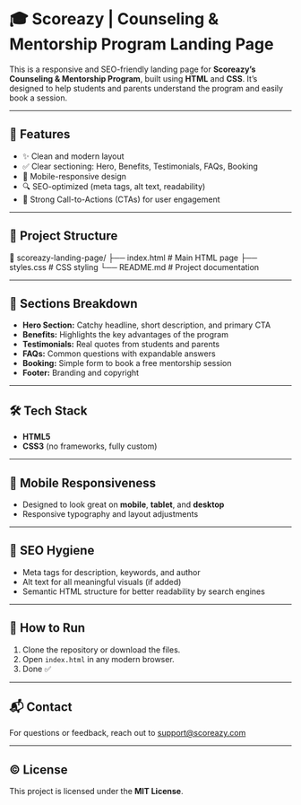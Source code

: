 # 🎓 Scoreazy | Counseling & Mentorship Program Landing Page

This is a responsive and SEO-friendly landing page for **Scoreazy’s Counseling & Mentorship Program**, built using **HTML** and **CSS**. It’s designed to help students and parents understand the program and easily book a session.

---

## 🚀 Features

- ✨ Clean and modern layout
- ✅ Clear sectioning: Hero, Benefits, Testimonials, FAQs, Booking
- 📱 Mobile-responsive design
- 🔍 SEO-optimized (meta tags, alt text, readability)
- 🎯 Strong Call-to-Actions (CTAs) for user engagement

---

## 📂 Project Structure

📁 scoreazy-landing-page/
├── index.html # Main HTML page
├── styles.css # CSS styling
└── README.md # Project documentation

---

## 🧠 Sections Breakdown

- **Hero Section:** Catchy headline, short description, and primary CTA
- **Benefits:** Highlights the key advantages of the program
- **Testimonials:** Real quotes from students and parents
- **FAQs:** Common questions with expandable answers
- **Booking:** Simple form to book a free mentorship session
- **Footer:** Branding and copyright

---

## 🛠️ Tech Stack

- **HTML5**
- **CSS3** (no frameworks, fully custom)

---

## 📱 Mobile Responsiveness

- Designed to look great on **mobile**, **tablet**, and **desktop**
- Responsive typography and layout adjustments

---

## 🧾 SEO Hygiene

- Meta tags for description, keywords, and author
- Alt text for all meaningful visuals (if added)
- Semantic HTML structure for better readability by search engines

---

## 🧪 How to Run

1. Clone the repository or download the files.
2. Open `index.html` in any modern browser.
3. Done ✅

---

## 📬 Contact

For questions or feedback, reach out to [support@scoreazy.com](mailto:support@scoreazy.com)

---

## ©️ License

This project is licensed under the **MIT License**.
